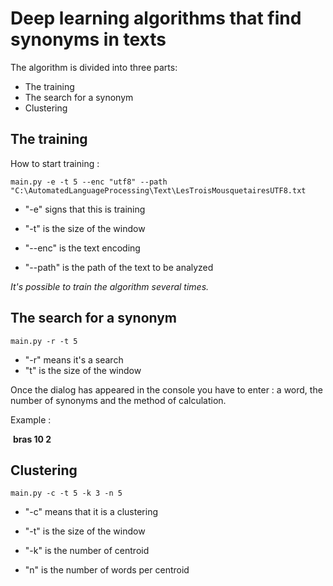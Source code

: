 # Deep learning algorithms that find synonyms in texts

The algorithm is divided into three parts: 

- The training 
- The search for a synonym 
- Clustering

## The training 

How to start training :

```
main.py -e -t 5 --enc "utf8" --path "C:\AutomatedLanguageProcessing\Text\LesTroisMousquetairesUTF8.txt
```

- "-e" signs that this is training 

- "-t" is the size of the window

- "--enc" is the text encoding

- "--path" is the path of the text to be analyzed

  

*It's possible to train the algorithm several times.*



## The search for a synonym 

```
main.py -r -t 5
```

- "-r" means it's a search
- "t" is the size of the window

Once the dialog has appeared in the console you have to enter  : a word, the number of synonyms and the method of calculation.

Example : 

​				**bras 10 2**



## Clustering

```
main.py -c -t 5 -k 3 -n 5
```

- "-c" means that it is a clustering

- "-t" is the size of the window

- "-k" is the number of centroid

- "n" is the number of words per centroid

  